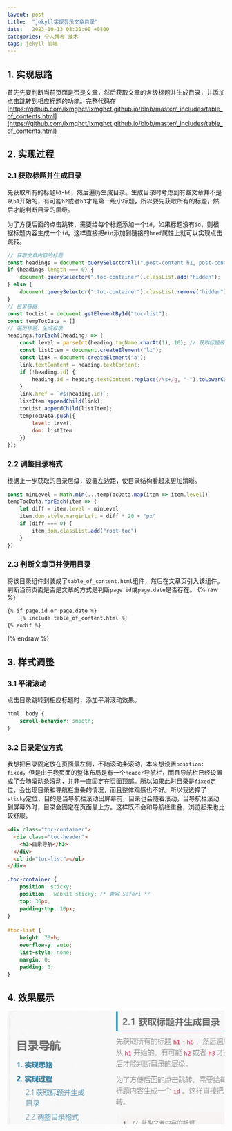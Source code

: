 ```yaml
---
layout: post
title:  "jekyll实现显示文章目录"
date:   2023-10-13 08:30:00 +0800
categories: 个人博客 技术
tags: jekyll 前端
---
```


## 1. 实现思路
首先先要判断当前页面是否是文章，然后获取文章的各级标题并生成目录，并添加点击跳转到相应标题的功能。完整代码在[https://github.com/lxmghct/lxmghct.github.io/blob/master/_includes/table_of_contents.html](https://github.com/lxmghct/lxmghct.github.io/blob/master/_includes/table_of_contents.html)

## 2. 实现过程
### 2.1 获取标题并生成目录
先获取所有的标题`h1`-`h6`，然后遍历生成目录。生成目录时考虑到有些文章并不是从`h1`开始的，有可能`h2`或者`h3`才是第一级小标题，所以要先获取所有的标题，然后才能判断目录的层级。

为了方便后面的点击跳转，需要给每个标题添加一个`id`，如果标题没有`id`，则根据标题内容生成一个`id`。这样直接把`#id`添加到链接的`href`属性上就可以实现点击跳转。

```javascript
// 获取文章内容的标题
const headings = document.querySelectorAll(".post-content h1, post-content h2, .post-content h3, .post-content h4, .post-contenth5, .post-content h6");
if (headings.length === 0) {
    document.querySelector(".toc-container").classList.add("hidden");
} else {
    document.querySelector(".toc-container").classList.remove("hidden");
}
// 目录容器
const tocList = document.getElementById("toc-list");
const tempTocData = []
// 遍历标题，生成目录
headings.forEach((heading) => {
    const level = parseInt(heading.tagName.charAt(1), 10); // 获取标题级别
    const listItem = document.createElement("li");
    const link = document.createElement("a");
    link.textContent = heading.textContent;
    if (!heading.id) {
        heading.id = heading.textContent.replace(/\s+/g, "-").toLowerCase();
    }
    link.href = `#${heading.id}`;
    listItem.appendChild(link);
    tocList.appendChild(listItem);
    tempTocData.push({
        level: level,
        dom: listItem
    })
});
```

### 2.2 调整目录格式
根据上一步获取的目录层级，设置左边距，使目录结构看起来更加清晰。
```javascript
const minLevel = Math.min(...tempTocData.map(item => item.level))
tempTocData.forEach(item => {
    let diff = item.level - minLevel
    item.dom.style.marginLeft = diff * 20 + "px"
    if (diff === 0) {
        item.dom.classList.add("root-toc")
    }
})
```


### 2.3 判断文章页并使用目录
将该目录组件封装成了`table_of_content.html`组件，然后在文章页引入该组件。判断当前页面是否是文章的方式是判断`page.id`或`page.date`是否存在。
{% raw %}
```html
{% if page.id or page.date %}
    {% include table_of_content.html %}
{% endif %}
```
{% endraw %}

## 3. 样式调整
### 3.1 平滑滚动
点击目录跳转到相应标题时，添加平滑滚动效果。
```css
html, body {
    scroll-behavior: smooth;
}
```
### 3.2 目录定位方式
我想把目录固定放在页面最左侧，不随滚动条滚动，本来想设置`position: fixed`，但是由于我页面的整体布局是有一个`header`导航栏，而且导航栏已经设置成了会随滚动条滚动，并非一直固定在页面顶部。所以如果此时目录是`fixed`定位，会出现目录和导航栏重叠的情况，而且整体观感也不好。所以我选择了`sticky`定位，目的是当导航栏滚动出屏幕前，目录也会随着滚动，当导航栏滚动到屏幕外时，目录会固定在页面最上方。这样既不会和导航栏重叠，浏览起来也比较舒服。
```html
<div class="toc-container">
  <div class="toc-header">
    <h3>目录导航</h3>
  </div>
  <ul id="toc-list"></ul>
</div>
```
```css
.toc-container {
    position: sticky;
    position: -webkit-sticky; /* 兼容 Safari */
    top: 30px;
    padding-top: 10px;
}

#toc-list {
    height: 70vh;
    overflow-y: auto;
    list-style: none;
    margin: 0;
    padding: 0;
}
```

## 4. 效果展示
![效果展示](/post_assets/images/2023/10/13-table-of-content.gif)
